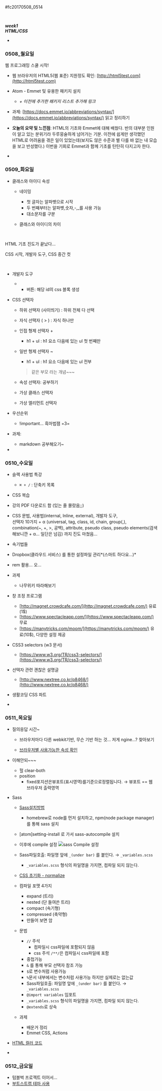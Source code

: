 #fc20170508_0514

<br>

*__week1__*  
*__HTML/CSS__*

-
### 0508_월요일

웹 프로그래밍 스쿨 시작!

- 웹 브라우저의 HTML5(웹 표준) 지원정도 확인: 
[http://html5test.com](http://html5test.com)

- Atom - Emmet 및 유용한 패키지 설치
	- *+ 이전에 추가한 패키지 리스트 추가해 링크*

- 과제: 
[https://docs.emmet.io/abbreviations/syntax/](https://docs.emmet.io/abbreviations/syntax/) 읽고 정리하기

- **오늘의 요약 및 느낀점**: HTML의 기초와 Emmet에 대해 배웠다. 
반의 대부분 인원이 알고 있는 분위기라 두루뭉술하게 넘어가는 기분. 이전에 쉽게만 생각했던 HTML로 어려움을 겪은 일이 있었는데(보지도 않은 수준과 별 다를 바 없는 내 모습을 보고 반성했다.) 이번을 기회로 Emmet과 함께 기초를 탄탄히 다지고자 한다.

-

### 0509_화요일

- 클래스와 아이디 속성

	- 네이밍
		- 첫 글자는 알파벳으로 시작
		- 두 번째부터는 알파벳,숫자,-,_를 사용 가능
		- 대소문자를 구분
	
	- 클래스와 아이디의 차이

<br>

HTML 기초 진도가 끝났다...

CSS 시작, 개발자 도구, CSS 중간 컷

<br>

- 개발자 도구

	- + 버튼: 해당 id의 css 블록 생성

- CSS 선택자

	- 하위 선택자 (사이띄기) : 하위 전체 다 선택
	- 자식 선택자 ( > ) : 자식 하나만
	- 인접 형제 선택자 +
		- h1 + ul : h1 요소 다음에 있는 ul 첫 번째만
	- 일반 형제 선택자 ~
		- h1 + ul : h1 요소 다음에 있는 ul 전부

		> 같은 부모 라는 개념~~~
		
	- 속성 선택자: 공부하기
	- 가상 클래스 선택자
	- 가상 엘리먼트 선택자

- 우선순위

	- !important... 흑마법잼 =3=

- 과제:

	- markdown 공부해오기~

-

### 0510_수요일

- 슬랙 사용법 특강
	- `⌘ + /` : 단축키 목록

- CSS 복습

- 강의 PDF 다운로드 함 (있는 줄 몰랐음;;)

- CSS 문법, 사용법(internal, lnline, external), 개발자 도구,   
선택자 10가지 + α (universal, tag, class, id, chain, group(,), combination(~, +, >, 공백), attribute, pseudo class, pseudo elements(검색해보니깐 + α... 일단은 넘김) 까지 진도 마쳤음...

- 속기법들

- Dropbox(클라우드 서비스) 를 통한 설정파일 관리*(스마트 하다요...)*

- rem 활용... 오...

- 과제
	- 나무위키 따라해보기

- 창 조정 프로그램

	- [http://magnet.crowdcafe.com/](http://magnet.crowdcafe.com/) 유료(1$)
	- [https://www.spectacleapp.com/](https://www.spectacleapp.com/) 무료
	- [https://manytricks.com/moom/](https://manytricks.com/moom/) 유료(10$), 다양한 설정 제공

- CSS3 selectors (w3 문서)
	- [https://www.w3.org/TR/css3-selectors/](https://www.w3.org/TR/css3-selectors/)

- 선택자 관련 괜찮은 설명글
	- [http://www.nextree.co.kr/p8468/](http://www.nextree.co.kr/p8468/) 

- 생활코딩 CSS 파트

-

### 0511_목요일

- 질의응답 시간~

	- 브라우저마다 다른 webkit기반, 무슨 기반 하는 것... 저게 ngine...? 찾아보기
	
	- [브라우저별 사용가능한 속성 확인](http://caniuse.com)

- 이해안되~~~
	- 헐 clear-both 
	- position
		- fixed포지션은뷰포트(표시영역)를기준으로정렬됩니다. → 뷰포트 == 웹 브라우저 출력영역

- Sass
	- [Sass설치방법](https://github.com/Fastcampus-WPS-5th/Utils/blob/master/atom.md)
		- homebrew로 node를 먼저 설치하고, npm(node package manager)를 통해 sass 설치
	- [atom]setting-install 로 가서 sass-autocompile 설치
	- 이후에 compile 설정 ![sass Compile 설정](/Users/hyeon/Documents/패스트캠퍼스/2017/05/sass-route.png)
	- Sass파일호출: 파일명 앞에 `_(under bar)` 를 붙인다. → `_variables.scss` 
		- `_variables.scss` 형식의 파일명을 가지면, 컴파일 되지 않는다.
	- [CSS 초기화 - normalize](https://necolas.github.io/normalize.css/)
	- 컴파일 포맷 4가지
		- expand (트리)
		- nested (단 들여쓴 트리)
		- compact (속기형)
		- compressed (축약형)
		- 만들어 보면 암

	- 문법
		- `//` 주석 
			- 컴파일시 css파일에 포함되지 않음
			- css 주석 `/**/`은 컴파일시 css파일에 포함
		- 중첩가능
		- `&` 를 통해 부모 선택자 참조 가능
		- `$`로 변수처럼 사용가능
		- `%`문서 내부에서는 변수처럼 사용가능 하지만 실제로는 없는값
		- Sass파일호출: 파일명 앞에 `_(under bar)` 를 붙인다. → `_variables.scss` 
		- `@import variables` 임포트
		- `_variables.scss` 형식의 파일명을 가지면, 컴파일 되지 않는다.
		- `@extends`로 상속
	- 과제
		- 배운거 정리
		- Emmet CSS, Actions

- [HTML 컬러 코드](http://htmlcolorcodes.com/)

-

### 0512_금요일

- 텀블벅 프로젝트 이어서...
- [부트스트랩 테마 사용](https://wrapbootstrap.com/)